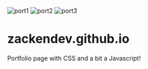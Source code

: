 ![port1](https://user-images.githubusercontent.com/81745636/117275154-609c5280-ae7b-11eb-9b21-e2b98e1ce1a1.png)
![port2](https://user-images.githubusercontent.com/81745636/117275187-672aca00-ae7b-11eb-9b47-51cb79c7f73c.png)
![port3](https://user-images.githubusercontent.com/81745636/117275201-6b56e780-ae7b-11eb-9298-e6b7e589c861.png)
# zackendev.github.io

Portfolio page with CSS and a bit a Javascript!
